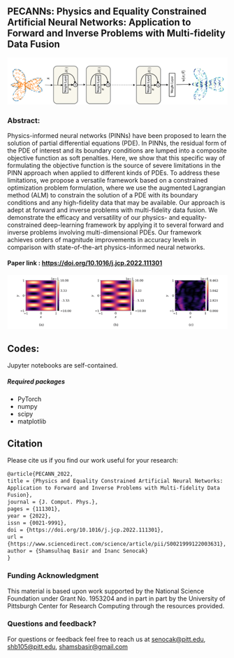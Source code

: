 ## PECANNs: Physics and Equality Constrained Artificial Neural Networks: Application to Forward and Inverse Problems with Multi-fidelity Data Fusion
![plot](./Network.png)
### Abstract:
Physics-informed neural networks (PINNs) have been proposed to learn the solution of partial differential equations (PDE). In PINNs, the residual form of the PDE of interest and its boundary conditions are lumped into a composite objective function as soft penalties. Here, we show that this specific way of formulating the objective function is the source of severe limitations in the PINN approach when applied to different kinds of PDEs. To address these limitations, we propose a versatile framework based on a constrained optimization problem formulation, where we use the augmented Lagrangian method (ALM) to constrain the solution of a PDE with its boundary conditions and any high-fidelity data that may be available. Our approach is adept at forward and inverse problems with multi-fidelity data fusion. We demonstrate the efficacy and versatility of our physics- and equality-constrained deep-learning framework by applying it to several forward and inverse problems involving multi-dimensional PDEs. Our framework achieves orders of magnitude improvements in accuracy levels in comparison with state-of-the-art physics-informed neural networks.
#### Paper link : https://doi.org/10.1016/j.jcp.2022.111301

![plot](./PECANN_Animated.gif)


## Codes:
Jupyter notebooks are self-contained. 

##### Required packages
* PyTorch
* numpy 
* scipy 
* matplotlib


## Citation
Please cite us if you find our work useful for your research:
```
@article{PECANN_2022,
title = {Physics and Equality Constrained Artificial Neural Networks: Application to Forward and Inverse Problems with Multi-fidelity Data Fusion},
journal = {J. Comput. Phys.},
pages = {111301},
year = {2022},
issn = {0021-9991},
doi = {https://doi.org/10.1016/j.jcp.2022.111301},
url = {https://www.sciencedirect.com/science/article/pii/S0021999122003631},
author = {Shamsulhaq Basir and Inanc Senocak}
}
```

### Funding Acknowledgment
This material is based upon work supported by the National Science Foundation under Grant No. 1953204 and in part in part by the University of Pittsburgh Center for Research Computing through the resources provided.
### Questions and feedback?
For questions or feedback feel free to reach us at senocak@pitt.edu, shb105@pitt.edu, shamsbasir@gmail.com
